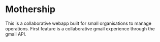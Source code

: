 # Mothership

This is a collaborative webapp built for small organisations to manage operations. First feature is a collaborative gmail experience through the gmail API.